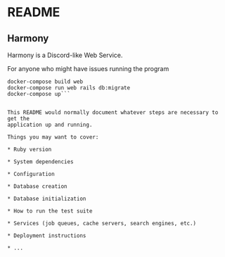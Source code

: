 # README
## Harmony

Harmony is a Discord-like Web Service.

For anyone who might have issues running the program

```docker-compose run web bundle install
docker-compose build web
docker-compose run web rails db:migrate
docker-compose up```


This README would normally document whatever steps are necessary to get the
application up and running.

Things you may want to cover:

* Ruby version

* System dependencies

* Configuration

* Database creation

* Database initialization

* How to run the test suite

* Services (job queues, cache servers, search engines, etc.)

* Deployment instructions

* ...
